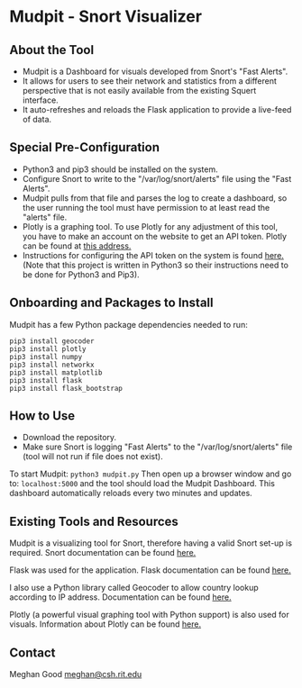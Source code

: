 # Mudpit - Snort Visualizer #

## About the Tool ##
- Mudpit is a Dashboard for visuals developed from Snort's "Fast Alerts".
- It allows for users to see their network and statistics from a different perspective that is not easily available from the existing Squert interface.
- It auto-refreshes and reloads the Flask application to provide a live-feed of data.


## Special Pre-Configuration ##
- Python3 and pip3 should be installed on the system.
- Configure Snort to write to the "/var/log/snort/alerts" file using the "Fast Alerts".
- Mudpit pulls from that file and parses the log to create a dashboard, so the user running the tool must have permission to at least read the "alerts" file.
- Plotly is a graphing tool. To use Plotly for any adjustment of this tool, you have to make an account on the website to get an API token. Plotly can be found at [this address.](https://plot.ly/)
- Instructions for configuring the API token on the system is found [here.](https://plot.ly/python/getting-started/) (Note that this project is written in Python3 so their instructions need to be done for Python3 and Pip3).

## Onboarding and Packages to Install ##
Mudpit has a few Python package dependencies needed to run:

```
pip3 install geocoder
pip3 install plotly
pip3 install numpy
pip3 install networkx
pip3 install matplotlib
pip3 install flask
pip3 install flask_bootstrap
```

## How to Use ##
- Download the repository.
- Make sure Snort is logging "Fast Alerts" to the "/var/log/snort/alerts" file (tool will not run if file does not exist).

To start Mudpit:  ``` python3 mudpit.py ```
Then open up a browser window and go to: ``` localhost:5000 ``` and the tool should load the Mudpit Dashboard. This dashboard automatically reloads every two minutes and updates.


## Existing Tools and Resources ##

Mudpit is a visualizing tool for Snort, therefore having a valid Snort set-up is required. Snort documentation can be found [here.](https://www.snort.org/documents#OfficialDocumentation)

Flask was used for the application. Flask documentation can be found [here.](http://flask.pocoo.org/docs/0.12/)

I also use a Python library called Geocoder to allow country lookup according to IP address. Documentation can be found [here.](http://geocoder.readthedocs.io/index.html)

Plotly (a powerful visual graphing tool with Python support) is also used for visuals. Information about Plotly can be found [here.](https://plot.ly/)


## Contact ##
Meghan Good
meghan@csh.rit.edu
